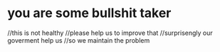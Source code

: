 # you are some bullshit taker
//this is not healthy
//please help us to improve that
//surprisengly our goverment help us
//so we maintain the problem


